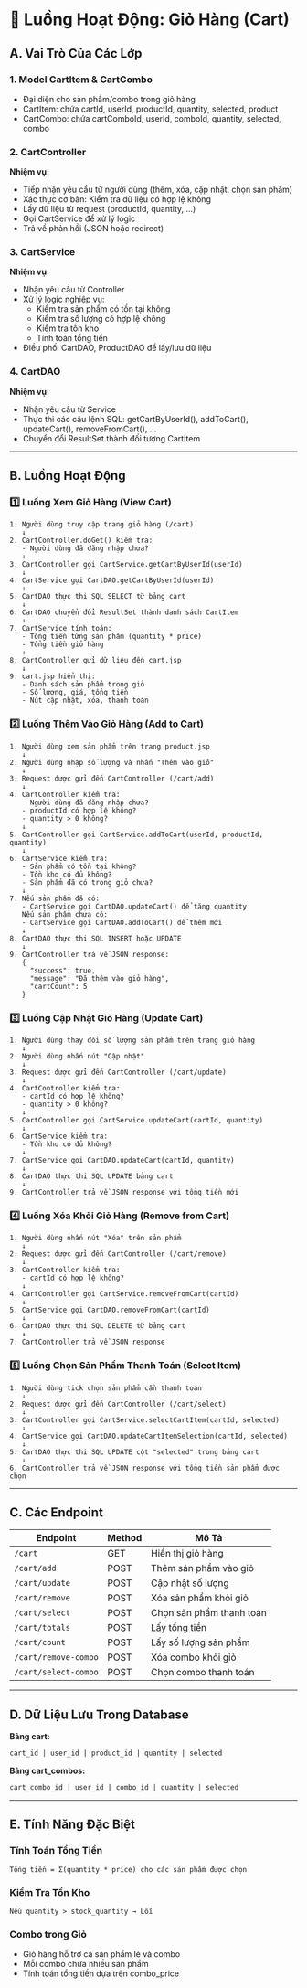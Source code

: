 # 🛒 Luồng Hoạt Động: Giỏ Hàng (Cart)

## A. Vai Trò Của Các Lớp

### 1. Model CartItem & CartCombo
- Đại diện cho sản phẩm/combo trong giỏ hàng
- CartItem: chứa cartId, userId, productId, quantity, selected, product
- CartCombo: chứa cartComboId, userId, comboId, quantity, selected, combo

### 2. CartController
**Nhiệm vụ:**
- Tiếp nhận yêu cầu từ người dùng (thêm, xóa, cập nhật, chọn sản phẩm)
- Xác thực cơ bản: Kiểm tra dữ liệu có hợp lệ không
- Lấy dữ liệu từ request (productId, quantity, ...)
- Gọi CartService để xử lý logic
- Trả về phản hồi (JSON hoặc redirect)

### 3. CartService
**Nhiệm vụ:**
- Nhận yêu cầu từ Controller
- Xử lý logic nghiệp vụ:
  - Kiểm tra sản phẩm có tồn tại không
  - Kiểm tra số lượng có hợp lệ không
  - Kiểm tra tồn kho
  - Tính toán tổng tiền
- Điều phối CartDAO, ProductDAO để lấy/lưu dữ liệu

### 4. CartDAO
**Nhiệm vụ:**
- Nhận yêu cầu từ Service
- Thực thi các câu lệnh SQL: getCartByUserId(), addToCart(), updateCart(), removeFromCart(), ...
- Chuyển đổi ResultSet thành đối tượng CartItem

---

## B. Luồng Hoạt Động

### 1️⃣ Luồng Xem Giỏ Hàng (View Cart)

```
1. Người dùng truy cập trang giỏ hàng (/cart)
   ↓
2. CartController.doGet() kiểm tra:
   - Người dùng đã đăng nhập chưa?
   ↓
3. CartController gọi CartService.getCartByUserId(userId)
   ↓
4. CartService gọi CartDAO.getCartByUserId(userId)
   ↓
5. CartDAO thực thi SQL SELECT từ bảng cart
   ↓
6. CartDAO chuyển đổi ResultSet thành danh sách CartItem
   ↓
7. CartService tính toán:
   - Tổng tiền từng sản phẩm (quantity * price)
   - Tổng tiền giỏ hàng
   ↓
8. CartController gửi dữ liệu đến cart.jsp
   ↓
9. cart.jsp hiển thị:
   - Danh sách sản phẩm trong giỏ
   - Số lượng, giá, tổng tiền
   - Nút cập nhật, xóa, thanh toán
```

### 2️⃣ Luồng Thêm Vào Giỏ Hàng (Add to Cart)

```
1. Người dùng xem sản phẩm trên trang product.jsp
   ↓
2. Người dùng nhập số lượng và nhấn "Thêm vào giỏ"
   ↓
3. Request được gửi đến CartController (/cart/add)
   ↓
4. CartController kiểm tra:
   - Người dùng đã đăng nhập chưa?
   - productId có hợp lệ không?
   - quantity > 0 không?
   ↓
5. CartController gọi CartService.addToCart(userId, productId, quantity)
   ↓
6. CartService kiểm tra:
   - Sản phẩm có tồn tại không?
   - Tồn kho có đủ không?
   - Sản phẩm đã có trong giỏ chưa?
   ↓
7. Nếu sản phẩm đã có:
   - CartService gọi CartDAO.updateCart() để tăng quantity
   Nếu sản phẩm chưa có:
   - CartService gọi CartDAO.addToCart() để thêm mới
   ↓
8. CartDAO thực thi SQL INSERT hoặc UPDATE
   ↓
9. CartController trả về JSON response:
   {
     "success": true,
     "message": "Đã thêm vào giỏ hàng",
     "cartCount": 5
   }
```

### 3️⃣ Luồng Cập Nhật Giỏ Hàng (Update Cart)

```
1. Người dùng thay đổi số lượng sản phẩm trên trang giỏ hàng
   ↓
2. Người dùng nhấn nút "Cập nhật"
   ↓
3. Request được gửi đến CartController (/cart/update)
   ↓
4. CartController kiểm tra:
   - cartId có hợp lệ không?
   - quantity > 0 không?
   ↓
5. CartController gọi CartService.updateCart(cartId, quantity)
   ↓
6. CartService kiểm tra:
   - Tồn kho có đủ không?
   ↓
7. CartService gọi CartDAO.updateCart(cartId, quantity)
   ↓
8. CartDAO thực thi SQL UPDATE bảng cart
   ↓
9. CartController trả về JSON response với tổng tiền mới
```

### 4️⃣ Luồng Xóa Khỏi Giỏ Hàng (Remove from Cart)

```
1. Người dùng nhấn nút "Xóa" trên sản phẩm
   ↓
2. Request được gửi đến CartController (/cart/remove)
   ↓
3. CartController kiểm tra:
   - cartId có hợp lệ không?
   ↓
4. CartController gọi CartService.removeFromCart(cartId)
   ↓
5. CartService gọi CartDAO.removeFromCart(cartId)
   ↓
6. CartDAO thực thi SQL DELETE từ bảng cart
   ↓
7. CartController trả về JSON response
```

### 5️⃣ Luồng Chọn Sản Phẩm Thanh Toán (Select Item)

```
1. Người dùng tick chọn sản phẩm cần thanh toán
   ↓
2. Request được gửi đến CartController (/cart/select)
   ↓
3. CartController gọi CartService.selectCartItem(cartId, selected)
   ↓
4. CartService gọi CartDAO.updateCartItemSelection(cartId, selected)
   ↓
5. CartDAO thực thi SQL UPDATE cột "selected" trong bảng cart
   ↓
6. CartController trả về JSON response với tổng tiền sản phẩm được chọn
```

---

## C. Các Endpoint

| Endpoint | Method | Mô Tả |
|----------|--------|-------|
| `/cart` | GET | Hiển thị giỏ hàng |
| `/cart/add` | POST | Thêm sản phẩm vào giỏ |
| `/cart/update` | POST | Cập nhật số lượng |
| `/cart/remove` | POST | Xóa sản phẩm khỏi giỏ |
| `/cart/select` | POST | Chọn sản phẩm thanh toán |
| `/cart/totals` | POST | Lấy tổng tiền |
| `/cart/count` | POST | Lấy số lượng sản phẩm |
| `/cart/remove-combo` | POST | Xóa combo khỏi giỏ |
| `/cart/select-combo` | POST | Chọn combo thanh toán |

---

## D. Dữ Liệu Lưu Trong Database

**Bảng cart:**
```sql
cart_id | user_id | product_id | quantity | selected
```

**Bảng cart_combos:**
```sql
cart_combo_id | user_id | combo_id | quantity | selected
```

---

## E. Tính Năng Đặc Biệt

### Tính Toán Tổng Tiền
```
Tổng tiền = Σ(quantity * price) cho các sản phẩm được chọn
```

### Kiểm Tra Tồn Kho
```
Nếu quantity > stock_quantity → Lỗi
```

### Combo trong Giỏ
- Giỏ hàng hỗ trợ cả sản phẩm lẻ và combo
- Mỗi combo chứa nhiều sản phẩm
- Tính toán tổng tiền dựa trên combo_price

